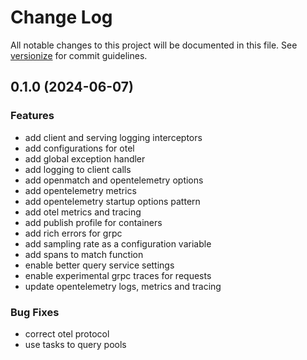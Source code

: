 # Change Log

All notable changes to this project will be documented in this file. See [versionize](https://github.com/versionize/versionize) for commit guidelines.

<a name="0.1.0"></a>
## 0.1.0 (2024-06-07)

### Features

* add client and serving logging interceptors
* add configurations for otel
* add global exception handler
* add logging to client calls
* add openmatch and opentelemetry options
* add opentelemetry metrics
* add opentelemetry startup options pattern
* add otel metrics and tracing
* add publish profile for containers
* add rich errors for grpc
* add sampling rate as a configuration variable
* add spans to match function
* enable better query service settings
* enable experimental grpc traces for requests
* update opentelemetry logs, metrics and tracing

### Bug Fixes

* correct otel protocol
* use tasks to query pools

